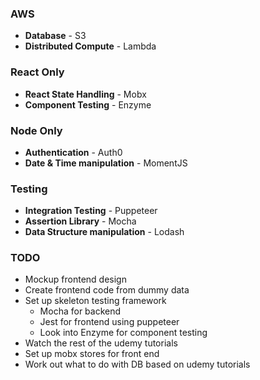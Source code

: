 ### AWS
* **Database** - S3
* **Distributed Compute** - Lambda

### React Only
* **React State Handling** - Mobx
* **Component Testing** - Enzyme 

### Node Only
* **Authentication** - Auth0
* **Date & Time manipulation** - MomentJS

### Testing
* **Integration Testing** - Puppeteer
* **Assertion Library** - Mocha
* **Data Structure manipulation** - Lodash

### TODO
* Mockup frontend design
* Create frontend code from dummy data
* Set up skeleton testing framework
  * Mocha for backend
  * Jest for frontend using puppeteer
  * Look into Enzyme for component testing
* Watch the rest of the udemy tutorials
* Set up mobx stores for front end
* Work out what to do with DB based on udemy tutorials 
